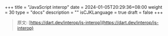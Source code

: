 +++
title = "JavaScript interop"
date = 2024-01-05T20:29:36+08:00
weight = 30
type = "docs"
description = ""
isCJKLanguage = true
draft = false
+++

> 原文: [https://dart.dev/interop/js-interop](https://dart.dev/interop/js-interop)
